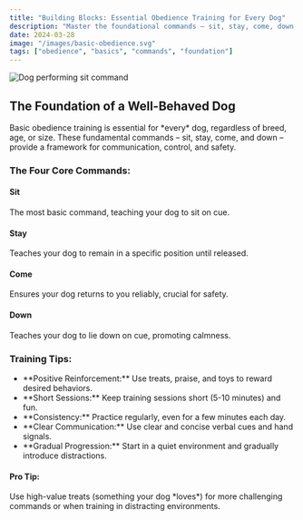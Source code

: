 ```yaml
---
title: "Building Blocks: Essential Obedience Training for Every Dog"
description: "Master the foundational commands – sit, stay, come, down – and build a strong communication foundation with your dog."
date: 2024-03-28
image: "/images/basic-obedience.svg"
tags: ["obedience", "basics", "commands", "foundation"]
---
```


<div class="max-w-4xl mx-auto px-4 py-8">
  <img src="/images/basic-obedience.svg" alt="Dog performing sit command" class="w-full h-auto rounded-xl mb-8 shadow-lg" loading="lazy" />

  <h2 class="text-3xl font-bold text-slate-800 dark:text-slate-100 mb-6">The Foundation of a Well-Behaved Dog</h2>

  <p class="text-lg text-slate-600 dark:text-slate-300 mb-8">
    Basic obedience training is essential for *every* dog, regardless of breed, age, or size.  These fundamental commands – sit, stay, come, and down – provide a framework for communication, control, and safety.
  </p>

  <h3 class="text-2xl font-semibold text-slate-800 dark:text-slate-100 mb-4">The Four Core Commands:</h3>

  <div class="grid grid-cols-1 md:grid-cols-2 gap-8 mb-12">
    <div class="bg-white dark:bg-slate-800 p-6 rounded-xl shadow-md">
      <h4 class="text-xl font-semibold text-blue-600 dark:text-blue-400 mb-2">Sit</h4>
      <p class="text-slate-600 dark:text-slate-300">The most basic command, teaching your dog to sit on cue.</p>
    </div>
    <div class="bg-white dark:bg-slate-800 p-6 rounded-xl shadow-md">
      <h4 class="text-xl font-semibold text-green-600 dark:text-green-400 mb-2">Stay</h4>
      <p class="text-slate-600 dark:text-slate-300">Teaches your dog to remain in a specific position until released.</p>
    </div>
    <div class="bg-white dark:bg-slate-800 p-6 rounded-xl shadow-md">
      <h4 class="text-xl font-semibold text-purple-600 dark:text-purple-400 mb-2">Come</h4>
      <p class="text-slate-600 dark:text-slate-300">Ensures your dog returns to you reliably, crucial for safety.</p>
    </div>
    <div class="bg-white dark:bg-slate-800 p-6 rounded-xl shadow-md">
      <h4 class="text-xl font-semibold text-yellow-600 dark:text-yellow-400 mb-2">Down</h4>
      <p class="text-slate-600 dark:text-slate-300">Teaches your dog to lie down on cue, promoting calmness.</p>
    </div>
  </div>

  <h3 class="text-2xl font-semibold text-slate-800 dark:text-slate-100 mb-4">Training Tips:</h3>
    <ul class="list-disc list-inside text-lg text-slate-600 dark:text-slate-300 mb-8 space-y-4">
        <li>**Positive Reinforcement:** Use treats, praise, and toys to reward desired behaviors.</li>
        <li>**Short Sessions:** Keep training sessions short (5-10 minutes) and fun.</li>
        <li>**Consistency:** Practice regularly, even for a few minutes each day.</li>
        <li>**Clear Communication:** Use clear and concise verbal cues and hand signals.</li>
        <li>**Gradual Progression:** Start in a quiet environment and gradually introduce distractions.</li>
    </ul>

  <div class="p-6 rounded-lg border-l-4 border-blue-500 bg-blue-50 dark:bg-slate-800 dark:border-blue-400">
      <h4 class="text-xl font-bold text-blue-700 dark:text-blue-300 mb-2">Pro Tip:</h4>
      <p class="text-slate-600 dark:text-slate-300">Use high-value treats (something your dog *loves*) for more challenging commands or when training in distracting environments.</p>
  </div>
</div>
